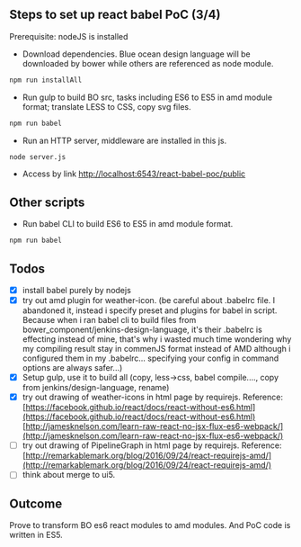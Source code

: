 Steps to set up react babel PoC (3/4)
--------------
Prerequisite: nodeJS is installed

 * Download dependencies. Blue ocean design language will be downloaded by bower while others are referenced as node module.
```sh
npm run installAll
```
 * Run gulp to build BO src, tasks including ES6 to ES5 in amd module format; translate LESS to CSS, copy svg files.
```sh
npm run babel
```
 * Run an HTTP server, middleware are installed in this js.
```sh
node server.js
```
 * Access by link [http://localhost:6543/react-babel-poc/public](http://localhost:6543/react-babel-poc/public)

Other scripts
--------------
 * Run babel CLI to build ES6 to ES5 in amd module format. 
```sh
npm run babel
```

Todos
--------------
- [x] install babel purely by nodejs
- [x] try out amd plugin for weather-icon. (be careful about .babelrc file. I abandoned it, instead i specify preset and plugins for babel in script. Because when i ran babel cli to build files from bower_component/jenkins-design-language, it's their .babelrc is effecting instead of mine, that's why i wasted much time wondering why my compiling result stay in commenJS format instead of AMD although i configured them in my .babelrc... specifying your config in command options are always safer...)
- [x] Setup gulp, use it to build all (copy, less->css, babel compile...., copy from jenkins/design-language, rename)
- [x] try out drawing of weather-icons in html page by requirejs. Reference: [https://facebook.github.io/react/docs/react-without-es6.html](https://facebook.github.io/react/docs/react-without-es6.html) [http://jamesknelson.com/learn-raw-react-no-jsx-flux-es6-webpack/](http://jamesknelson.com/learn-raw-react-no-jsx-flux-es6-webpack/)
- [ ] try out drawing of PipelineGraph in html page by requirejs. Reference: [http://remarkablemark.org/blog/2016/09/24/react-requirejs-amd/](http://remarkablemark.org/blog/2016/09/24/react-requirejs-amd/)
- [ ] think about merge to ui5.

Outcome
--------------
Prove to transform BO es6 react modules to amd modules. And PoC code is written in ES5.